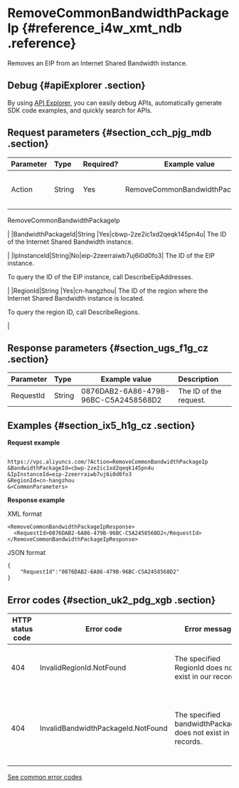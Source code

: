 # RemoveCommonBandwidthPackageIp {#reference_i4w_xmt_ndb .reference}

Removes an EIP from an Internet Shared Bandwidth instance.

## Debug {#apiExplorer .section}

By using [API Explorer](https://api.aliyun.com/#product=Vpc&api=DescribeVpcAttribute), you can easily debug APIs, automatically generate SDK code examples, and quickly search for APIs.

## Request parameters {#section_cch_pjg_mdb .section}

|Parameter|Type|Required?|Example value|Description |
|:--------|:---|:--------|-------------|:-----------|
|Action|String |Yes|RemoveCommonBandwidthPackageIp| The name of this action. Value: 

 RemoveCommonBandwidthPackageIp

 |
|BandwidthPackageId|String |Yes|cbwp-2ze2ic1xd2qeqk145pn4u| The ID of the Internet Shared Bandwidth instance.

 |
|IpInstanceId|String|No|eip-2zeerraiwb7uj6i0d0fo3| The ID of the EIP instance.

 To query the ID of the EIP instance, call DescribeEipAddresses.

 |
|RegionId|String |Yes|cn-hangzhou| The ID of the region where the Internet Shared Bandwidth instance is located.

 To query the region ID, call DescribeRegions.

 |

## Response parameters {#section_ugs_f1g_cz .section}

|Parameter|Type|Example value|Description|
|:--------|:---|-------------|:----------|
|RequestId|String|0876DAB2-6A86-479B-96BC-C5A2458568D2|The ID of the request.|

## Examples {#section_ix5_h1g_cz .section}

**Request example**

``` {#createVPCpub}

https://vpc.aliyuncs.com/?Action=RemoveCommonBandwidthPackageIp
&BandwidthPackageId=cbwp-2ze2ic1xd2qeqk145pn4u
&IpInstanceId=eip-2zeerraiwb7uj6i0d0fo3
&RegionId=cn-hangzhou
&<CommonParameters>

```

**Response example**

XML format

```
<RemoveCommonBandwidthPackageIpResponse>
  <RequestId>0876DAB2-6A86-479B-96BC-C5A2458568D2</RequestId>
</RemoveCommonBandwidthPackageIpResponse>

```

JSON format

```
{
	"RequestId":"0876DAB2-6A86-479B-96BC-C5A2458568D2"
}
```

## Error codes {#section_uk2_pdg_xgb .section}

|HTTP status code|Error code|Error message|Description|
|----------------|----------|-------------|-----------|
|404|InvalidRegionId.NotFound|The specified RegionId does not exist in our records.|The specified region ID does not exist.|
|404|InvalidBandwidthPackageId.NotFound|The specified bandwidthPackageId does not exist in our records.|The specified Internet Shared Bandwidth instance does not exist.|

[See common error codes](https://error-center.aliyun.com/status/product/Vpc)

